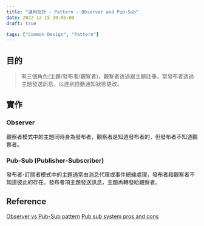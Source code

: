 ```yaml
---
title: "通用設計 - Pattern - Observer and Pub-Sub"
date: 2022-12-15 20:05:00
draft: true

tags: ["Common Design", "Pattern"]
---
```


## 目的
>有三個角色(主題/發布者/觀察者)，觀察者透過跟主題註冊，當發布者透過主題發送訊息，以達到自動通知狀態更改。

## 實作

### Observer
觀察者模式中的主題同時身為發布者，觀察者是知道發布者的，但發布者不知道觀察者。

### Pub-Sub (Publisher-Subscriber)
發布者-訂閱者模式中的主題通常由消息代理或事件總線處理，發布者和觀察者不知道彼此的存在。發布者項主題發送訊息，主題再轉發給觀察者。

## Reference
[Observer vs Pub-Sub pattern](https://hackernoon.com/observer-vs-pub-sub-pattern-50d3b27f838c)
[Pub sub system pros and cons](https://www.semicolonandsons.com/code_diary/architecture/pub-sub-system-pros-and-cons)